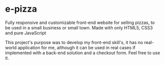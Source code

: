 # e-pizza
Fully responsive and customizable front-end website for selling pizzas, to be used in a small business or small town.
Made with only HTML5, CSS3 and pure JavaScript

This project's purpose was to develop my front-end skill's, it has no real-world application for me, although it can be used in real cases if implemented with a back-end solution and a checkout form.
Feel free to use it.
